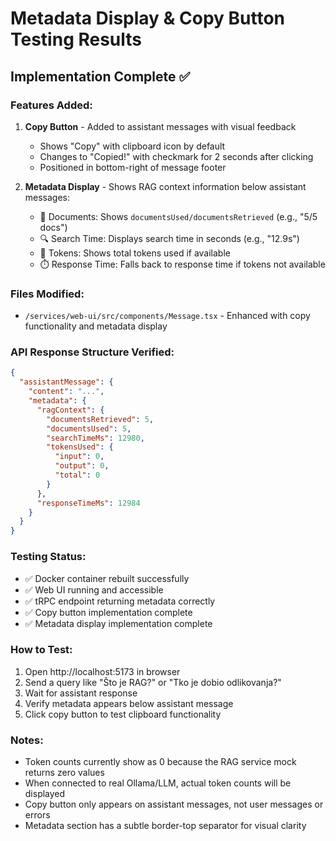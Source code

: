 # Metadata Display & Copy Button Testing Results

## Implementation Complete ✅

### Features Added:
1. **Copy Button** - Added to assistant messages with visual feedback
   - Shows "Copy" with clipboard icon by default
   - Changes to "Copied!" with checkmark for 2 seconds after clicking
   - Positioned in bottom-right of message footer

2. **Metadata Display** - Shows RAG context information below assistant messages:
   - 📄 Documents: Shows `documentsUsed/documentsRetrieved` (e.g., "5/5 docs")
   - 🔍 Search Time: Displays search time in seconds (e.g., "12.9s")
   - 🎯 Tokens: Shows total tokens used if available
   - ⏱️ Response Time: Falls back to response time if tokens not available

### Files Modified:
- `/services/web-ui/src/components/Message.tsx` - Enhanced with copy functionality and metadata display

### API Response Structure Verified:
```json
{
  "assistantMessage": {
    "content": "...",
    "metadata": {
      "ragContext": {
        "documentsRetrieved": 5,
        "documentsUsed": 5,
        "searchTimeMs": 12980,
        "tokensUsed": {
          "input": 0,
          "output": 0,
          "total": 0
        }
      },
      "responseTimeMs": 12984
    }
  }
}
```

### Testing Status:
- ✅ Docker container rebuilt successfully
- ✅ Web UI running and accessible
- ✅ tRPC endpoint returning metadata correctly
- ✅ Copy button implementation complete
- ✅ Metadata display implementation complete

### How to Test:
1. Open http://localhost:5173 in browser
2. Send a query like "Što je RAG?" or "Tko je dobio odlikovanja?"
3. Wait for assistant response
4. Verify metadata appears below assistant message
5. Click copy button to test clipboard functionality

### Notes:
- Token counts currently show as 0 because the RAG service mock returns zero values
- When connected to real Ollama/LLM, actual token counts will be displayed
- Copy button only appears on assistant messages, not user messages or errors
- Metadata section has a subtle border-top separator for visual clarity